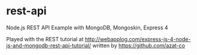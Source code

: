 # rest-api
Node.js REST API Example with MongoDB, Mongoskin, Express 4

Played with the REST tutorial at http://webapplog.com/express-js-4-node-js-and-mongodb-rest-api-tutorial/ written by https://github.com/azat-co
